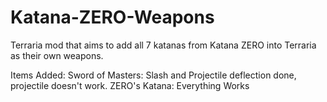 # Katana-ZERO-Weapons
Terraria mod that aims to add all 7 katanas from Katana ZERO into Terraria as their own weapons.

Items Added:
Sword of Masters: Slash and Projectile deflection done, projectile doesn't work.
ZERO's Katana: Everything Works

